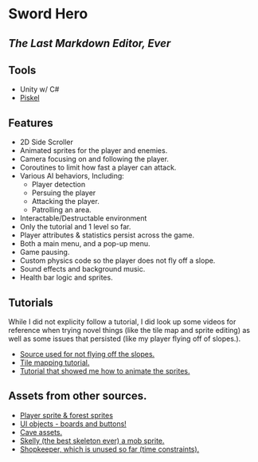 # Sword Hero
## _The Last Markdown Editor, Ever_

## Tools
- Unity w/ C#
- [Piskel](https://www.piskelapp.com/p/create/sprite)

## Features

- 2D Side Scroller
- Animated sprites for the player and enemies.
- Camera focusing on and following the player.
- Coroutines to limit how fast a player can attack.
- Various AI behaviors, Including:
  - Player detection
  - Persuing the player
  - Attacking the player.
  - Patrolling an area.
- Interactable/Destructable environment
- Only the tutorial and 1 level so far.
- Player attributes & statistics persist across the game.
- Both a main menu, and a pop-up menu.
- Game pausing.
- Custom physics code so the player does not fly off a slope.
- Sound effects and background music.
- Health bar logic and sprites.

## Tutorials
While I did not explicity follow a tutorial, I did look up some videos for reference when trying novel things (like the tile map and sprite editing) as well as some issues that persisted (like my player flying off of slopes.).
- [Source used for not flying off the slopes.](https://www.youtube.com/watch?v=QPiZSTEuZnw)
- [Tile mapping tutorial.](https://www.youtube.com/watch?v=QkbGr1rAya8)
- [Tutorial that showed me how to animate the sprites.](https://www.youtube.com/watch?v=GChUpPnOSkg)

## Assets from other sources.
- [Player sprite & forest sprites](https://anokolisa.itch.io/fantasy-pack-vli-deep-cave)
- [UI objects - boards and buttons!](https://assetstore.unity.com/packages/2d/gui/fantasy-wooden-gui-free-103811)
- [Cave assets.](https://anokolisa.itch.io/fantasy-pack-vli-deep-cave)
- [Skelly (the best skeleton ever) a mob sprite.](https://anokolisa.itch.io/castle-prison)
- [Shopkeeper, which is unused so far (time constraints).](https://ansimuz.itch.io/gothicvania-town)